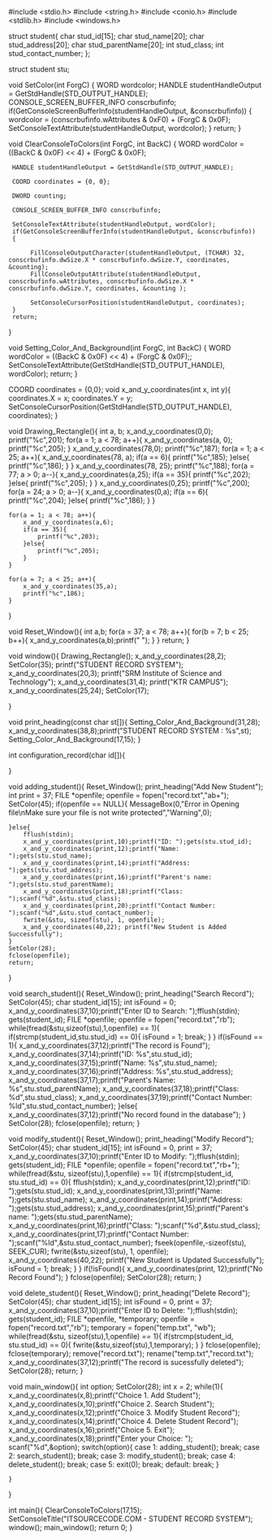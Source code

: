 #include <stdio.h>
#include <string.h>
#include <conio.h>
#include <stdlib.h>
#include <windows.h>

struct student{
    char stud_id[15];
    char stud_name[20];
    char stud_address[20];
    char stud_parentName[20];
    int stud_class;
    int stud_contact_number;
};

struct student stu;

void SetColor(int ForgC)
{
     WORD wordcolor;
     HANDLE studentHandleOutput = GetStdHandle(STD_OUTPUT_HANDLE);
     CONSOLE_SCREEN_BUFFER_INFO conscrbufinfo;
     if(GetConsoleScreenBufferInfo(studentHandleOutput, &conscrbufinfo))
     {
          wordcolor = (conscrbufinfo.wAttributes & 0xF0) + (ForgC & 0x0F);
          SetConsoleTextAttribute(studentHandleOutput, wordcolor);
     }
     return;
}

void ClearConsoleToColors(int ForgC, int BackC)
{
     WORD wordColor = ((BackC & 0x0F) << 4) + (ForgC & 0x0F);

     HANDLE studentHandleOutput = GetStdHandle(STD_OUTPUT_HANDLE);

     COORD coordinates = {0, 0};

     DWORD counting;

     CONSOLE_SCREEN_BUFFER_INFO conscrbufinfo;

     SetConsoleTextAttribute(studentHandleOutput, wordColor);
     if(GetConsoleScreenBufferInfo(studentHandleOutput, &conscrbufinfo))
     {

          FillConsoleOutputCharacter(studentHandleOutput, (TCHAR) 32, conscrbufinfo.dwSize.X * conscrbufinfo.dwSize.Y, coordinates, &counting);
          FillConsoleOutputAttribute(studentHandleOutput, conscrbufinfo.wAttributes, conscrbufinfo.dwSize.X * conscrbufinfo.dwSize.Y, coordinates, &counting );

          SetConsoleCursorPosition(studentHandleOutput, coordinates);
     }
     return;
}

void Setting_Color_And_Background(int ForgC, int BackC)
{
     WORD wordColor = ((BackC & 0x0F) << 4) + (ForgC & 0x0F);;
     SetConsoleTextAttribute(GetStdHandle(STD_OUTPUT_HANDLE), wordColor);
     return;
}

COORD coordinates = {0,0};
void x_and_y_coordinates(int x, int y){
    coordinates.X = x; coordinates.Y = y;
    SetConsoleCursorPosition(GetStdHandle(STD_OUTPUT_HANDLE), coordinates);
}

void Drawing_Rectangle(){
    int a, b;
    x_and_y_coordinates(0,0);
    printf("%c",201);
    for(a = 1; a < 78; a++){
        x_and_y_coordinates(a, 0);
        printf("%c",205);
    }
    x_and_y_coordinates(78,0);
    printf("%c",187);
    for(a = 1; a < 25; a++){
        x_and_y_coordinates(78, a);
        if(a == 6){
            printf("%c",185);
        }else{
            printf("%c",186);
        }
    }
    x_and_y_coordinates(78, 25);
    printf("%c",188);
    for(a = 77; a > 0; a--){
        x_and_y_coordinates(a,25);
        if(a == 35){
            printf("%c",202);
        }else{
            printf("%c",205);
        }
    }
    x_and_y_coordinates(0,25);
    printf("%c",200);
    for(a = 24; a > 0; a--){
        x_and_y_coordinates(0,a);
        if(a == 6){
            printf("%c",204);
        }else{
            printf("%c",186);
        }
    }

    for(a = 1; a < 78; a++){
        x_and_y_coordinates(a,6);
        if(a == 35){
            printf("%c",203);
        }else{
            printf("%c",205);
        }
    }

    for(a = 7; a < 25; a++){
        x_and_y_coordinates(35,a);
        printf("%c",186);
    }

}

void Reset_Window(){
    int a,b;
    for(a = 37; a < 78; a++){
        for(b = 7; b < 25; b++){
            x_and_y_coordinates(a,b);printf(" ");
        }
    }
    return;
}

void window(){
    Drawing_Rectangle();
    x_and_y_coordinates(28,2);
    SetColor(35);
    printf("STUDENT RECORD SYSTEM");
    x_and_y_coordinates(20,3);
    printf("SRM Institute of Science and Technology");
    x_and_y_coordinates(31,4);
    printf("KTR CAMPUS");
    x_and_y_coordinates(25,24);
    SetColor(17);

}


void print_heading(const char st[]){
    Setting_Color_And_Background(31,28);
    x_and_y_coordinates(38,8);printf("STUDENT RECORD SYSTEM : %s",st);
    Setting_Color_And_Background(17,15);
}

int configuration_record(char id[]){

}

void adding_student(){
    Reset_Window();
    print_heading("Add New Student");
    int print = 37;
    FILE *openfile;
    openfile = fopen("record.txt","ab+");
    SetColor(45);
    if(openfile == NULL){
        MessageBox(0,"Error in Opening file\nMake sure your file is not write protected","Warning",0);

    }else{
        fflush(stdin);
        x_and_y_coordinates(print,10);printf("ID: ");gets(stu.stud_id);
        x_and_y_coordinates(print,12);printf("Name: ");gets(stu.stud_name);
        x_and_y_coordinates(print,14);printf("Address: ");gets(stu.stud_address);
        x_and_y_coordinates(print,16);printf("Parent's name: ");gets(stu.stud_parentName);
        x_and_y_coordinates(print,18);printf("Class: ");scanf("%d",&stu.stud_class);
        x_and_y_coordinates(print,20);printf("Contact Number: ");scanf("%d",&stu.stud_contact_number);
        fwrite(&stu, sizeof(stu), 1, openfile);
        x_and_y_coordinates(40,22); printf("New Student is Added Successfully");
    }
    SetColor(28);
    fclose(openfile);
    return;
}

void search_student(){
    Reset_Window();
    print_heading("Search Record");
    SetColor(45);
    char student_id[15];
    int isFound = 0;
    x_and_y_coordinates(37,10);printf("Enter ID to Search: ");fflush(stdin);
    gets(student_id);
    FILE *openfile;
    openfile = fopen("record.txt","rb");
    while(fread(&stu,sizeof(stu),1,openfile) == 1){
        if(strcmp(student_id,stu.stud_id) == 0){
            isFound = 1;
            break;
        }
    }
    if(isFound == 1){
        x_and_y_coordinates(37,12);printf("The record is Found");
        x_and_y_coordinates(37,14);printf("ID: %s",stu.stud_id);
        x_and_y_coordinates(37,15);printf("Name: %s",stu.stud_name);
        x_and_y_coordinates(37,16);printf("Address: %s",stu.stud_address);
        x_and_y_coordinates(37,17);printf("Parent's Name: %s",stu.stud_parentName);
        x_and_y_coordinates(37,18);printf("Class: %d",stu.stud_class);
        x_and_y_coordinates(37,19);printf("Contact Number: %ld",stu.stud_contact_number);
    }else{
        x_and_y_coordinates(37,12);printf("No record found in the database");
    }
    SetColor(28);
    fclose(openfile);
    return;
}

void modify_student(){
    Reset_Window();
    print_heading("Modify Record");
    SetColor(45);
    char student_id[15];
    int isFound = 0, print = 37;
    x_and_y_coordinates(37,10);printf("Enter ID to Modify: ");fflush(stdin);
    gets(student_id);
    FILE *openfile;
    openfile = fopen("record.txt","rb+");
    while(fread(&stu, sizeof(stu),1,openfile) == 1){
        if(strcmp(student_id, stu.stud_id) == 0){
            fflush(stdin);
            x_and_y_coordinates(print,12);printf("ID: ");gets(stu.stud_id);
            x_and_y_coordinates(print,13);printf("Name: ");gets(stu.stud_name);
            x_and_y_coordinates(print,14);printf("Address: ");gets(stu.stud_address);
            x_and_y_coordinates(print,15);printf("Parent's name: ");gets(stu.stud_parentName);
            x_and_y_coordinates(print,16);printf("Class: ");scanf("%d",&stu.stud_class);
            x_and_y_coordinates(print,17);printf("Contact Number: ");scanf("%ld",&stu.stud_contact_number);
            fseek(openfile,-sizeof(stu), SEEK_CUR);
            fwrite(&stu,sizeof(stu), 1, openfile);
            x_and_y_coordinates(40,22); printf("New Student is Updated Successfully");
            isFound = 1;
            break;
        }
    }
    if(!isFound){
        x_and_y_coordinates(print, 12);printf("No Record Found");
    }
    fclose(openfile);
    SetColor(28);
    return;
}


void delete_student(){
    Reset_Window();
    print_heading("Delete Record");
    SetColor(45);
    char student_id[15];
    int isFound = 0, print = 37;
    x_and_y_coordinates(37,10);printf("Enter ID to Delete: ");fflush(stdin);
    gets(student_id);
    FILE *openfile, *temporary;
    openfile = fopen("record.txt","rb");
    temporary = fopen("temp.txt", "wb");
    while(fread(&stu, sizeof(stu),1,openfile) == 1){
        if(strcmp(student_id, stu.stud_id) == 0){
            fwrite(&stu,sizeof(stu),1,temporary);
        }
    }
    fclose(openfile);
    fclose(temporary);
    remove("record.txt");
    rename("temp.txt","record.txt");
    x_and_y_coordinates(37,12);printf("The record is sucessfully deleted");
    SetColor(28);
    return;
}

void main_window(){
    int option;
    SetColor(28);
    int x = 2;
    while(1){
        x_and_y_coordinates(x,8);printf("Choice 1. Add Student");
        x_and_y_coordinates(x,10);printf("Choice 2. Search Student");
        x_and_y_coordinates(x,12);printf("Choice 3. Modify Student Record");
        x_and_y_coordinates(x,14);printf("Choice 4. Delete Student Record");
        x_and_y_coordinates(x,16);printf("Choice 5. Exit");
        x_and_y_coordinates(x,18);printf("Enter your Choice: ");
        scanf("%d",&option);
        switch(option){
            case 1:
                adding_student();
                break;
            case 2:
                search_student();
                break;
            case 3:
                modify_student();
                break;
            case 4:
                delete_student();
                break;
            case 5:
                exit(0);
                break;
            default:
                break;
        }

    }

}

int main(){
    ClearConsoleToColors(17,15);
    SetConsoleTitle("ITSOURCECODE.COM - STUDENT RECORD SYSTEM");
    window();
    main_window();
    return 0;
}
